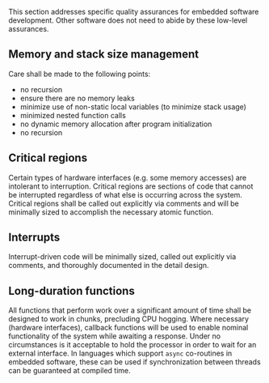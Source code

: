 This section addresses specific quality assurances for embedded software development. Other software does not need to abide by these low-level assurances.

## Memory and stack size management

Care shall be made to the following points:

+ no recursion
+ ensure there are no memory leaks
+ minimize use of non-static local variables (to minimize stack usage)
+ minimized nested function calls
+ no dynamic memory allocation after program initialization
+ no recursion


## Critical regions

Certain types of hardware interfaces (e.g. some memory accesses) are intolerant to interruption. Critical regions are sections of code that cannot be interrupted regardless of what else is occurring across the system. Critical regions shall be called out explicitly via comments and will be minimally sized to accomplish the necessary atomic function.

## Interrupts

Interrupt-driven code will be minimally sized, called out explicitly via comments, and thoroughly documented in the detail design.

## Long-duration functions

All functions that perform work over a significant amount of time shall be designed to work in chunks, precluding CPU hogging. Where necessary (hardware interfaces), callback functions will be used to enable nominal functionality of the system while awaiting a response. Under no circumstances is it acceptable to hold the processor in order to wait for an external interface. In languages which support `async` co-routines in embedded software, these can be used if synchronization between threads can be guaranteed at compiled time.
